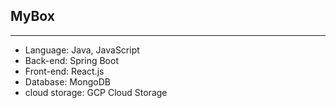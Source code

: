 ## MyBox<br>
- - -
- Language: Java, JavaScript<br>
- Back-end: Spring Boot<br>
- Front-end: React.js<br>
- Database: MongoDB<br>
- cloud storage: GCP Cloud Storage

